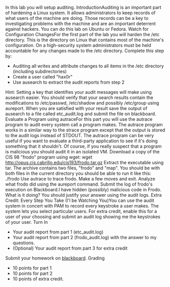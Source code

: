 In this lab you will setup auditing.
IntroductionAuditing is an important part of hardening a Linux system. It allows administrators to keep records of what users of the machine are doing. Those records can be a key to investigating problems with the machine and are an important deterrent against hackers. You can do this lab on Ubuntu or Fedora.
Watch for Configuration ChangesFor the first part of the lab you will harden the /etc directory. This is the directory on Linux that contains most of the machine's configuration. On a high-security system administrators must be held accountable for any changes made to the /etc directory. Complete this step by:
  - Auditing all writes and attribute changes to all items in the /etc directory (including subdirectories)
  - Create a user called "hax0r"
  - Use ausearch to extract the audit reports from step 2

Hint: Setting a key that identifies your audit messages will make using ausearch easier. You should verify that your search results contain the modifications to /etc/passwd, /etc/shadow and possibly /etc/group using aureport. When you are satisfied with your result save the output of ausearch to a file called etc_audit.log and submit the file on blackboard.
Evaluate a Program using autraceFor this part you will use the autrace program to audit every system call a program makes. The autrace program works in a similar way to the strace program except that the output is stored to the audit logs instead of STDOUT. The autrace program can be very useful if you want to evaluate a third-party application to see if it's doing something that it shouldn't. Of course, if you really suspect that a program is malicious you should audit it in an isolated VM.
Download a copy of the CIS 98 "frodo" program using wget:
wget http://opus.cis.cabrillo.edu/cis193/frodo.tar.gz
Extract the executable using tar. The archive contains two files, "frodo" and "map". You should be with both files in the current directory you should be able to run it like this:
./frodo
Use autrace to trace frodo. Make a few moves and exit. Analyze what frodo did using the aureport command. Submit the log of frodo's execution on Blackboard.I have hidden (possibly) malicious code in Frodo. What is it doing? You should justify your answer using the audit logs.
Extra Credit: Every Step You Take (I'l be Watching You)You can use the audit system in concert with PAM to record every keystroke a user makes. The system lets you select particular users. For extra credit, enable this for a user of your choosing and submit an audit log showing me the keystrokes of your user.
Turn In
  - Your audit report from part 1 (etc_audit.log)
  - Your audit report from part 2 (frodo_audit.log) with the answer to my questions.
  - (Optional) Your audit report from part 3 for extra credit

Submit your homework on [blackboard](https://cabrillo.blackboard.com/).
Grading
  * 10 points for part 1
  * 10 points for part 2
  * 10 points of extra credit.

